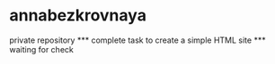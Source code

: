 # annabezkrovnaya
private repository ***
complete task to create a simple HTML site ***
waiting for check
